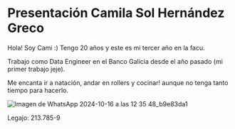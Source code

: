 # Presentación Camila Sol Hernández Greco
Hola! Soy Cami :) Tengo 20 años y este es mi tercer año en la facu.

Trabajo como Data Engineer en el Banco Galicia desde el año pasado (mi primer trabajo jeje).

Me encanta ir a natación, andar en rollers y cocinar! aunque no tenga tanto tiempo para hacerlo.

![Imagen de WhatsApp 2024-10-16 a las 12 35 48_b9e83da1](https://github.com/user-attachments/assets/371521d9-edde-44bc-845e-7576e92669fb)

Legajo: 213.785-9
